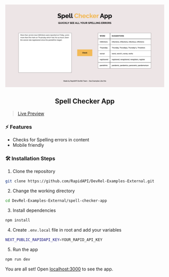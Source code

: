 ![cover](assets/cover.png)

<div align="center">
	<h2>Spell Checker App</h2>
</div>

>[Live Preview](https://rapidapi-example-spell-checker.vercel.app/)

### ⚡️ Features

- Checks for Spelling errors in content
- Mobile friendly

### 🛠️ Installation Steps

1. Clone the repository

```bash
git clone https://github.com/RapidAPI/DevRel-Examples-External.git
```

2. Change the working directory

```bash
cd DevRel-Examples-External/spell-checker-app
```

3. Install dependencies

```bash
npm install
```

4. Create `.env.local` file in root and add your variables

```bash
NEXT_PUBLIC_RAPIDAPI_KEY=YOUR_RAPID_API_KEY
```

5. Run the app

```bash
npm run dev
```

You are all set! Open [localhost:3000](http://localhost:3000/) to see the app.
